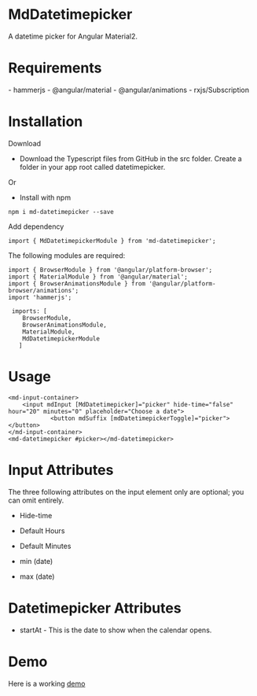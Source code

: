 # MdDatetimepicker
A datetime picker for Angular Material2.


<h1>Requirements</h1>
- hammerjs
- @angular/material
- @angular/animations
- rxjs/Subscription


<h1>Installation</h1>


Download

- Download the Typescript files from GitHub in the src folder. Create a folder in your app root called datetimepicker.

Or

- Install with npm


```
npm i md-datetimepicker --save
```

Add dependency

```
import { MdDatetimepickerModule } from 'md-datetimepicker';
```

The following modules are required:

```
import { BrowserModule } from '@angular/platform-browser';
import { MaterialModule } from '@angular/material';
import { BrowserAnimationsModule } from '@angular/platform-browser/animations';
import 'hammerjs';

 imports: [
    BrowserModule,
    BrowserAnimationsModule,
    MaterialModule,
    MdDatetimepickerModule
   ]
```

<h1>Usage</h1>

```
<md-input-container>
    <input mdInput [MdDatetimepicker]="picker" hide-time="false" hour="20" minutes="0" placeholder="Choose a date">
		    <button mdSuffix [mdDatetimepickerToggle]="picker"></button>
</md-input-container>
<md-datetimepicker #picker></md-datetimepicker>
```

<h1>Input Attributes</h1>

The three following attributes on the <bold>input</bold> element only are optional; you can omit entirely.

- Hide-time

- Default Hours

- Default Minutes

- min (date)

- max (date)


<h1>Datetimepicker Attributes</h1>

- startAt - This is the date to show when the calendar opens.

<h1>Demo</h1>
Here is a working <a href="http://components.mikemcanulty.com/">demo</a>
